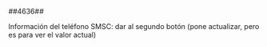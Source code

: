 *#*#4636#*#*

Información del teléfono
SMSC: dar al segundo botón (pone actualizar, pero es para ver el valor actual)
